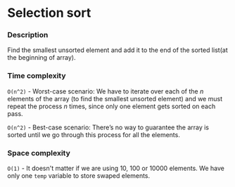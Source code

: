 # Selection sort

### Description
Find the smallest unsorted element and add it to the end of the sorted list(at the beginning of array).

### Time complexity
`O(n^2)` - Worst-case scenario: We have to iterate over each of the *n* elements of the array (to find the smallest unsorted element) and we must repeat the process *n* times, since only one element gets sorted on each pass. 

`O(n^2)` - Best-case scenario: There’s no way to guarantee the array is sorted until we go through this process for all the elements.

### Space complexity
`O(1)` - It doesn't matter if we are using 10, 100 or 10000 elements. We have only one `temp` variable to store swaped elements. 